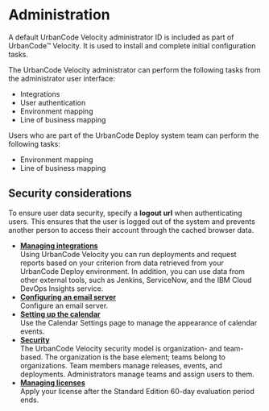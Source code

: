 # Administration

A default UrbanCode Velocity administrator ID is included as part of UrbanCode™ Velocity. It is used to install and complete initial configuration tasks.

The UrbanCode Velocity administrator can perform the following tasks from the administrator user interface:

-   Integrations
-   User authentication
-   Environment mapping
-   Line of business mapping

Users who are part of the UrbanCode Deploy system team can perform the following tasks:

-   Environment mapping
-   Line of business mapping

## Security considerations

To ensure user data security, specify a **logout url** when authenticating users. This ensures that the user is logged out of the system and prevents another person to access their account through the cached browser data.

-   **[Managing integrations](../topics/c_node_integrations.md)**  
Using UrbanCode Velocity you can run deployments and request reports based on your criterion from data retrieved from your UrbanCode Deploy environment. In addition, you can use data from other external tools, such as Jenkins, ServiceNow, and the IBM Cloud DevOps Insights service.
-   **[Configuring an email server](../topics/t_admin_emailServer.md)**  
Configure an email server.
-   **[Setting up the calendar](../topics/t_admin_calendar.md)**  
Use the Calendar Settings page to manage the appearance of calendar events.
-   **[Security](../topics/c_node_security.md)**  
The UrbanCode Velocity security model is organization- and team-based. The organization is the base element; teams belong to organizations. Team members manage releases, events, and deployments. Administrators manage teams and assign users to them.
-   **[Managing licenses](../topics/licenseManageHCL.md)**  
Apply your license after the Standard Edition 60-day evaluation period ends.


